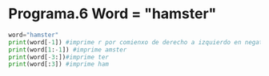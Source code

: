 # Programa.6 Word = "hamster"

```python
word="hamster"
print(word[-1]) #imprime r por comienxo de derecho a izquierdo en negativo
print(word[1:-1]) #imprime amster
print(word[-3:])#imprime ter
print(word[:3]) #imprime ham

